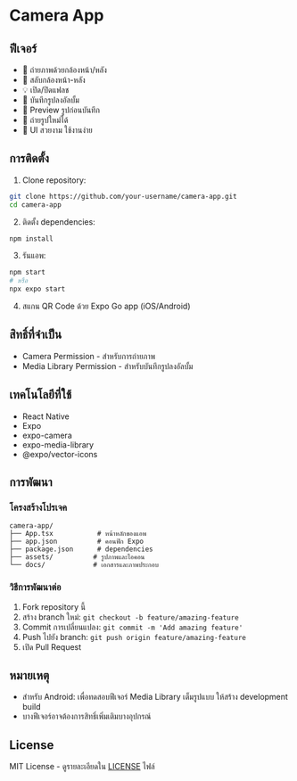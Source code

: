 # Camera App

## ฟีเจอร์
- 📸 ถ่ายภาพด้วยกล้องหน้า/หลัง
- 🔄 สลับกล้องหน้า-หลัง
- 💡 เปิด/ปิดแฟลช
- 💾 บันทึกรูปลงอัลบั้ม
- 🎯 Preview รูปก่อนบันทึก
- 🔄 ถ่ายรูปใหม่ได้
- 🎨 UI สวยงาม ใช้งานง่าย

## การติดตั้ง

1. Clone repository:
```bash
git clone https://github.com/your-username/camera-app.git
cd camera-app
```

2. ติดตั้ง dependencies:
```bash
npm install
```

3. รันแอพ:
```bash
npm start
# หรือ
npx expo start
```

4. สแกน QR Code ด้วย Expo Go app (iOS/Android)

## สิทธิ์ที่จำเป็น
- Camera Permission - สำหรับการถ่ายภาพ
- Media Library Permission - สำหรับบันทึกรูปลงอัลบั้ม

## เทคโนโลยีที่ใช้
- React Native
- Expo
- expo-camera
- expo-media-library
- @expo/vector-icons

## การพัฒนา

### โครงสร้างโปรเจค
```
camera-app/
├── App.tsx           # หน้าหลักของแอพ
├── app.json          # คอนฟิก Expo
├── package.json      # dependencies
├── assets/          # รูปภาพและไอคอน
└── docs/            # เอกสารและภาพประกอบ
```

### วิธีการพัฒนาต่อ
1. Fork repository นี้
2. สร้าง branch ใหม่: `git checkout -b feature/amazing-feature`
3. Commit การเปลี่ยนแปลง: `git commit -m 'Add amazing feature'`
4. Push ไปยัง branch: `git push origin feature/amazing-feature`
5. เปิด Pull Request

## หมายเหตุ
- สำหรับ Android: เพื่อทดสอบฟีเจอร์ Media Library เต็มรูปแบบ ให้สร้าง development build
- บางฟีเจอร์อาจต้องการสิทธิ์เพิ่มเติมบางอุปกรณ์

## License
MIT License - ดูรายละเอียดใน [LICENSE](LICENSE) ไฟล์
